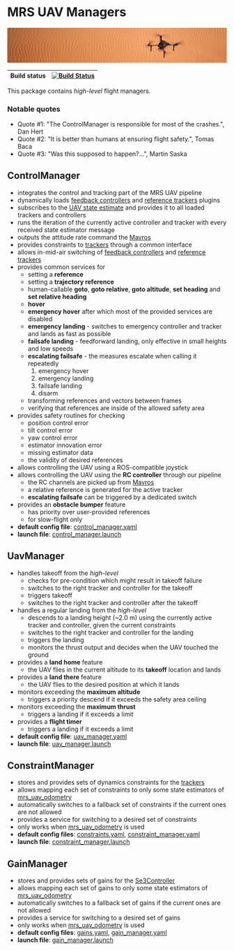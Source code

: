 # MRS UAV Managers

![](.fig/thumbnail.jpg)

| Build status | [![Build Status](https://github.com/ctu-mrs/mrs_uav_managers/workflows/Noetic/badge.svg)](https://github.com/ctu-mrs/mrs_uav_managers/actions) |
|--------------|------------------------------------------------------------------------------------------------------------------------------------------------|

This package contains *high-level* flight managers.

### Notable quotes

* Quote #1: "The ControlManager is responsible for most of the crashes.", Dan Hert
* Quote #2: "It is better than humans at ensuring flight safety.", Tomas Baca
* Quote #3: "Was this supposed to happen?...", Martin Saska

## ControlManager

* integrates the control and tracking part of the MRS UAV pipeline
* dynamically loads [feedback controllers](https://github.com/ctu-mrs/mrs_uav_controllers) and [reference trackers](https://github.com/ctu-mrs/mrs_uav_trackers) plugins
* subscribes to the [UAV state estimate](https://github.com/ctu-mrs/mrs_uav_odometry) and provides it to all loaded trackers and controllers
* runs the iteration of the currently active controller and tracker with every received state estimator message
* outputs the attitude rate command the [Mavros](http://wiki.ros.org/mavros)
* provides constraints to [trackers](https://github.com/ctu-mrs/mrs_uav_trackers) through a common interface
* allows in-mid-air switching of [feedback controllers](https://github.com/ctu-mrs/mrs_uav_controllers) and [reference trackers](https://github.com/ctu-mrs/mrs_uav_trackers)
* provides common services for
  * setting a **reference**
  * setting a **trajectory reference**
  * human-callable **goto**, **goto relative**, **goto altitude**, **set heading** and **set relative heading**
  * **hover**
  * **emergency hover** after which most of the provided services are disabled
  * **emergency landing** - switches to emergency controller and tracker and lands as fast as possible
  * **failsafe landing** - feedforward landing, only effective in small heights and low speeds
  * **escalating failsafe** - the measures escalate when calling it repeatedly
    1. emergency hover
    2. emergency landing
    3. failsafe landing
    4. disarm
  * transforming references and vectors between frames
  * verifying that references are inside of the allowed safety area
* provides safety routines for checking
  * position control error
  * tilt control error
  * yaw control error
  * estimator innovation error
  * missing estimator data
  * the validity of desired references
* allows controlling the UAV using a ROS-compatible joystick
* allows controlling the UAV using the **RC controller** through our pipeline
  * the RC channels are picked up from [Mavros](http://wiki.ros.org/mavros)
  * a relative reference is generated for the active tracker
  * **escalating failsafe** can be triggered by a dedicated switch
* provides an **obstacle bumper** feature
  * has priority over user-provided references
  * for slow-flight only
* **default config file**: [control_manager.yaml](https://github.com/ctu-mrs/mrs_uav_managers/blob/master/config/default/control_manager.yaml)
* **launch file**: [control_manager.launch](https://github.com/ctu-mrs/mrs_uav_managers/blob/master/launch/control_manager.launch)

## UavManager

* handles takeoff from the *high-level*
  * checks for pre-condition which might result in takeoff failure
  * switches to the right tracker and controller for the takeoff
  * triggers takeoff
  * switches to the right tracker and controller after the takeoff
* handles a regular landing from the *high-level*
  * descends to a landing height (~2.0 m) using the currently active tracker and controller, given the current constraints
  * switches to the right tracker and controller for the landing
  * triggers the landing
  * monitors the thrust output and decides when the UAV touched the ground
* provides a **land home** feature
  * the UAV flies in the current altitude to its **takeoff** location and lands
* provides a **land there** feature
  * the UAV flies to the desired position at which it lands
* monitors exceeding the **maximum altitude**
  * triggers a priority descend if it exceeds the safety area ceiling
* monitors exceeding the **maximum thrust**
  * triggers a landing if it exceeds a limit
* provides a **flight timer**
  * triggers a landing if it exceeds a limit
* **default config file**: [uav_manager.yaml](https://github.com/ctu-mrs/mrs_uav_managers/blob/master/config/default/uav_manager.yaml)
* **launch file**: [uav_manager.launch](https://github.com/ctu-mrs/mrs_uav_managers/blob/master/launch/uav_manager.launch)

## ConstraintManager

* stores and provides sets of dynamics constraints for the [trackers](https://github.com/ctu-mrs/mrs_uav_trackers)
* allows mapping each set of constraints to only some state estimators of [mrs_uav_odometry](https://github.com/ctu-mrs/mrs_uav_odometry)
* automatically switches to a fallback set of constraints if the current ones are not allowed
* provides a service for switching to a desired set of constraints
* only works when [mrs_uav_odometry](https://github.com/ctu-mrs/mrs_uav_odometry) is used
* **default config files**: [constraints.yaml](https://github.com/ctu-mrs/mrs_uav_managers/blob/master/config/default/constraint_manager/constraints.yaml), [constraint_manager.yaml](https://github.com/ctu-mrs/mrs_uav_managers/blob/master/config/default/constraint_manager/constraint_manager.yaml)
* **launch file**: [constraint_manager.launch](https://github.com/ctu-mrs/mrs_uav_managers/blob/master/launch/constraint_manager.launch)

## GainManager

* stores and provides sets of gains for the [Se3Controller](https://github.com/ctu-mrs/mrs_uav_controllers)
* allows mapping each set of gains to only some state estimators of [mrs_uav_odometry](https://github.com/ctu-mrs/mrs_uav_odometry)
* automatically switches to a fallback set of gains if the current ones are not allowed
* provides a service for switching to a desired set of gains
* only works when [mrs_uav_odometry](https://github.com/ctu-mrs/mrs_uav_odometry) is used
* **default config files**: [gains.yaml](https://github.com/ctu-mrs/mrs_uav_managers/blob/master/config/default/gain_manager/gains.yaml), [gain_manager.yaml](https://github.com/ctu-mrs/mrs_uav_managers/blob/master/config/default/gain_manager/gain_manager.yaml)
* **launch file**: [gain_manager.launch](https://github.com/ctu-mrs/mrs_uav_managers/blob/master/launch/gain_manager.launch)
